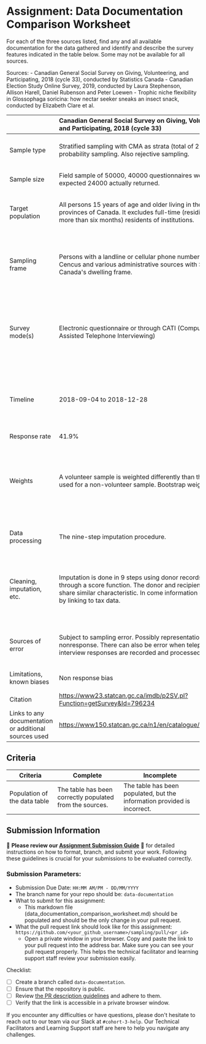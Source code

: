 # Assignment: Data Documentation Comparison Worksheet

For each of the three sources listed, find any and all available documentation for the data gathered and identify and describe the survey features indicated in the table below. Some may not be available for all sources.

Sources: - Canadian General Social Survey on Giving, Volunteering, and Participating, 2018 (cycle 33), conducted by Statistics Canada - Canadian Election Study Online Survey, 2019, conducted by Laura Stephenson, Allison Harell, Daniel Rubenson and Peter Loewen - Trophic niche flexibility in Glossophaga soricina: how nectar seeker sneaks an insect snack, conducted by Elizabeth Clare et al.

|                                                       | Canadian General Social Survey on Giving, Volunteering, and Participating, 2018 (cycle 33)                                                                                                               | Canadian Election Study Online Survey, 2019                                                                                                                                                                                                                                                                                         | Trophic niche flexibility in Glossophaga soricina: how nectar seeker sneaks an insect snack                                                                                                                                                                                                                                                                                                                                                                                                              |
| ----------------------------------------------------- | :------------------------------------------------------------------------------------------------------------------------------------------------------------------------------------------------------- | ----------------------------------------------------------------------------------------------------------------------------------------------------------------------------------------------------------------------------------------------------------------------------------------------------------------------------------- | -------------------------------------------------------------------------------------------------------------------------------------------------------------------------------------------------------------------------------------------------------------------------------------------------------------------------------------------------------------------------------------------------------------------------------------------------------------------------------------------------------- |
| Sample type                                           | Stratified sampling with CMA as strata (total of 27), and probability sampling.  Also rejective sampling.                                                                                                | Stratified sampling, stratified by region and balanced on gender and age within each region.                                                                                                                                                                                                                                        | For dietary analysis, it is random sampling. <br>For the behavioural and echolocation studies, it is quota sampling since the bats are held in captive or trained for these specific experiments.                                                                                                                                                                                                                                                                                                                                                                                                                                                                                                  |
| Sample size                                           | Field sample of 50000, 40000 questionnaires were sent, expected 24000 actually returned.                                                                                                                 | Pre-election survey: 37822  <br>Post-election survey: 10337                                                                                                                                                                                                                                                                         | For dietary analysis, 38 faecal samples from 112 bats.<br>For behavioural experiments, 15 bats.<br>For echolocation call parameters study, 7 bats.                                                                                                                                                                                                                                                                                                                                                       |
| Target population                                     | All persons 15 years of age and older living in the ten provinces of Canada. It excludes full-time (residing for more than six months) residents of institutions.                                        | For Campaign Period Survey (CPS), all Canadian citizens and permenant residents, aged 18 or older. <br> For Post-Election Survey (PES), all respondents from the first survey.                                                                                                                                                      | For behavioural and echolocation call parameters studies, all Glossophaga soricina bats.<br> For dietary analysis, feces from all Glossophaga soricina bats.                                                                                                                                                                                                                                                                                                                                             |
| Sampling frame                                        | Persons with a landline or cellular phone number from the Cencus and various administrative sources with Statistics Canada's dwelling frame.                                                             | For Campaign Period Survey (CPS), 37822 of Canadians aged 18 or over, are Canadian Citizen or permenant residents,  stratified by region and balanced on gender and age within each region. <br> For  Post-Election Survey (PES), 10340 respondents from the initial survey.                                                        | For dietary analysis: Feces from G. sorcina bats in the Area de Conservación de Guanacaste, Costa Rica, during the 7 week study period from late May to early July 2009. <br>  For behavioural experiments, a captive colony of G. sorcina bats held at the University of Bristol.  <br> For echolocation call parameters study, trained free-flying G. sorcina bats.                                                                                                                                    |
| Survey mode(s)                                        | Electronic questionnaire or through CATI (Computer Assisted Telephone Interviewing)                                                                                                                      | Online survey                                                                                                                                                                                                                                                                                                                       | For dietary analysis, taking feces from the bats and using specific methods to do molecular analysis to identify the DNA of the insects in the feces. <br>For behavioural experiments, recordings of insert attacks during experiments using ultrasonic microphone and an infrared camera.  <br> For echolocation study, echolocation behaviour was recorded with a calibrated microphone on a computer running Avisoft Recorder software, and flight behaviours were recorded using an infrared camera. |
| Timeline                                              | 2018-09-04 to 2018-12-28                                                                                                                                                                                 | Campagaigne Period Survey: Sept14 - Oct21, 2019<br>  Post-election Survey: Oct24 - Nov11, 2019                                                                                                                                                                                                                                      | For dietary analysis, a 7-week period from late May to early July 2009, feces samples were taken within 1 hour of capture. <br> For the behavioural experiments, the colony of bats were held in captivity in specific conditions for years before the start of the experiments.  The samples were taken (insert attacks recorded) for 1-1.5 hours on nine consecutive days.<br> For echolocation study, each sample (a bat) was allowed to fly/collect samples for up to 2.5 hours.                     |
| Response rate                                         | 41.9%                                                                                                                                                                                                    |     Not found                                                                                                                                                                                                                                                                                                                                |           Not found                                                                                                                                                                                                                                                                                                                                                                                                                                                                                               |
| Weights                                               | A volunteer sample is weighted differently than the weight used for a non-volunteer sample.  Bootstrap weights.                                                                                          | The weights used are: cps19_weight_general_all - all campaign period respondents, cps19_weight_general_restricted - only high-quality campaign period respondents, pes19_weight_general_all - all post-election survey respondents and pes19_weight_general_restricted - only high-quality post-election survey respondents.        |                   Not found                                                                                                                                                                                                                                                                                                                                                                                                                                                                                 |
| Data processing                                       |  The nine-step imputation procedure.                                                                                                                                                                                                        |  Calculation of percentage and frequency of the quality of the responses, as shown in table 6.1.3 and 6.2.4.                                                                                                                                                                                                                                                                                                                                   | For behavioural study, the means and standard deviations were calculated for the attack calls. <br> For echolocation study, calculation of maximum detection distances of moth echos by the bat.                                                                                                                                                                                                                                                                                                                                                                                                                                                                                                      |
| Cleaning, imputation, etc.                            | Imputation is done in 9 steps using donor records selected through a score function.  The donor and recipient should share similar characteristic.  In come information obtained by linking to tax data. | Various incomplete/duplicate responses, speeders, "straightliners" and mistmatch postal code with province are removed from the data file.  Less-severe data quality responses such as inattentive respondents, duplicate respondents were kept and noted.  All removal criteria are noted in sections 6.1 and 6.2 of the document. | For echolocation study, the audio threshold was corrected for the shorter call duratoin by -1.85 dB per halving of duration.  Calculation for moth target strength uses log in the formula.  Average maximum detection distance has calculations of errors using the standard errors of source level, peak frequency, call duration and target strength to obtain upper and lower boundaries.                                                                                                                                                                                                                                                                                                                                                                                                                                                                                                            |
| Sources of error                                      | Subject to sampling error.  Possibly representation  with nonresponse.  There can also be error when telephone interview responses are recorded and processed.                                                                       |  When trying to match the responses from Post Election Survey to the Campaign Period Survey, it may not be able to match some respondents using the panel ID.                                                                                                                                                                                                                                                                                                                                  |For the dietary analysis, because many bats do not produce a faecal pallet in the short period they are held in captivity, the absence of faecal pallet with insect fragments will lead to an underestimate of the portion of bats eating insects.                                                                                                                                                                                                                                                                                                                                                                                                                                                                                                           |
| Limitations, known biases                             | Non response bias                                                                                                                                                                                        |      Inattentive respondents who took more than 60 minutes to complete the survey. Responses may not be reliable.                                                                                                                                                                                                                                                                                                                               |  For echolocation study, the hearing thresholds chosen bias the model in favor of the moths. |
| Citation                                              | https://www23.statcan.gc.ca/imdb/p2SV.pl?Function=getSurvey&Id=796234                                                                                                                                    | https://dataverse.harvard.edu/file.xhtml?fileId=7609630&version=3.1                                                                                                                                                                                                                                                                 | https://besjournals.onlinelibrary.wiley.com/doi/full/10.1111/1365-2435.12192                                                                                                                                                                                                                                                                                                                                                                                                                             |
| Links to any documentation or additional sources used | https://www150.statcan.gc.ca/n1/en/catalogue/89F0115X                                                                                                                                                    | Stephenson, Laura B., Allison Harell, Daniel Rubenson and Peter John Loewen. The 2019                                                                                                                               Canadian Election Study – Online Collection. [dataset]                                                          |    https://doi.org/10.5061/dryad.n7j27                                                                                                                                                                                                                                                                                                                                                                                                                                                                                                      |

## Criteria

|Criteria|Complete|Incomplete|
|--------|----|----|
|Population of the data table|The table has been correctly populated from the sources.|The table has been populated, but the information provided is incorrect.|

## Submission Information

🚨 **Please review our [Assignment Submission Guide](https://github.com/UofT-DSI/onboarding/blob/main/onboarding_documents/submissions.md)** 🚨 for detailed instructions on how to format, branch, and submit your work. Following these guidelines is crucial for your submissions to be evaluated correctly.

### Submission Parameters:
* Submission Due Date: `HH:MM AM/PM - DD/MM/YYYY`
* The branch name for your repo should be: `data-documentation`
* What to submit for this assignment:
     * This markdown file (data_documentation_comparison_worksheet.md) should be populated and should be the only change in your pull request.
* What the pull request link should look like for this assignment: `https://github.com/<your_github_username>/sampling/pull/<pr_id>`
     * Open a private window in your browser. Copy and paste the link to your pull request into the address bar. Make sure you can see your pull request properly. This helps the technical facilitator and learning support staff review your submission easily.

Checklist:
- [ ] Create a branch called `data-documentation`.
- [ ] Ensure that the repository is public.
- [ ] Review [the PR description guidelines](https://github.com/UofT-DSI/onboarding/blob/main/onboarding_documents/submissions.md#guidelines-for-pull-request-descriptions) and adhere to them.
- [ ] Verify that the link is accessible in a private browser window.

If you encounter any difficulties or have questions, please don't hesitate to reach out to our team via our Slack at `#cohort-3-help`. Our Technical Facilitators and Learning Support staff are here to help you navigate any challenges.
